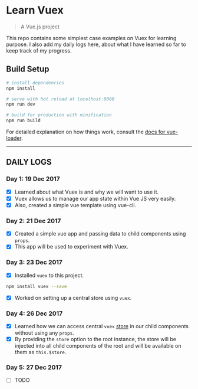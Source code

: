 # Learn Vuex

> A Vue.js project

This repo contains some simplest case examples on Vuex for learning purpose. I also add my daily logs here, about what I have learned so far to keep track of my progress.

## Build Setup

```bash
# install dependencies
npm install

# serve with hot reload at localhost:8080
npm run dev

# build for production with minification
npm run build
```

For detailed explanation on how things work, consult the [docs for vue-loader](http://vuejs.github.io/vue-loader).

---

## DAILY LOGS

### Day 1: 19 Dec 2017

* [x] Learned about what Vuex is and why we will want to use it.
* [x] Vuex allows us to manage our app state within Vue JS very easily.
* [x] Also, created a simple vue template using vue-cli.

### Day 2: 21 Dec 2017

* [x] Created a simple vue app and passing data to child components using `props`.
* [x] This app will be used to experiment with Vuex.

### Day 3: 23 Dec 2017

* [x] Installed `vuex` to this project.

```bash
npm install vuex --save
```

* [x] Worked on setting up a central store using `vuex`.

### Day 4: 26 Dec 2017

* [x] Learned how we can access central `vuex` [store][vuex-state] in our child components without using any `props`.
* [x] By providing the `store` option to the root instance, the store will be injected into all child components of the root and will be available on them as `this.$store`.

### Day 5: 27 Dec 2017

* [ ] TODO

<!-- All links are added here -->

[vuex-state]: https://vuex.vuejs.org/en/state.html

